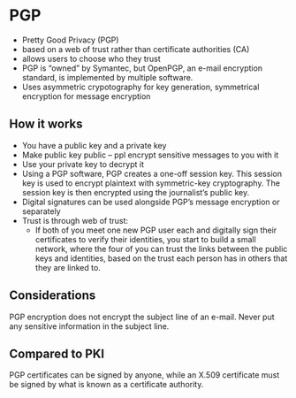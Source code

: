 # PGP

- Pretty Good Privacy (PGP)
- based on a web of trust rather than certificate authorities (CA)
- allows users to choose who they trust
- PGP is “owned” by Symantec, but OpenPGP, an e-mail encryption standard, is implemented by multiple software.
- Uses asymmetric crypotography for key generation, symmetrical encryption for message encryption

## How it works
- You have a public key and a private key 
- Make public key public – ppl encrypt sensitive messages to you with it 
- Use your private key to decrypt it
- Using a PGP software, PGP creates a one-off session key. This session key is used to encrypt plaintext with symmetric-key cryptography. The session key is then encrypted using the journalist’s public key.
- Digital signatures can be used alongside PGP’s message encryption or separately
- Trust is through web of trust:	
  - If both of you meet one new PGP user each and digitally sign their certificates to verify their identities, you start to build a small network, where the four of you can trust the links between the public keys and identities, based on the trust each person has in others that they are linked to.

## Considerations
PGP encryption does not encrypt the subject line of an e-mail. Never put any sensitive information in the subject line.

## Compared to PKI
PGP certificates can be signed by anyone, while an X.509 certificate must be signed by what is known as a certificate authority.

